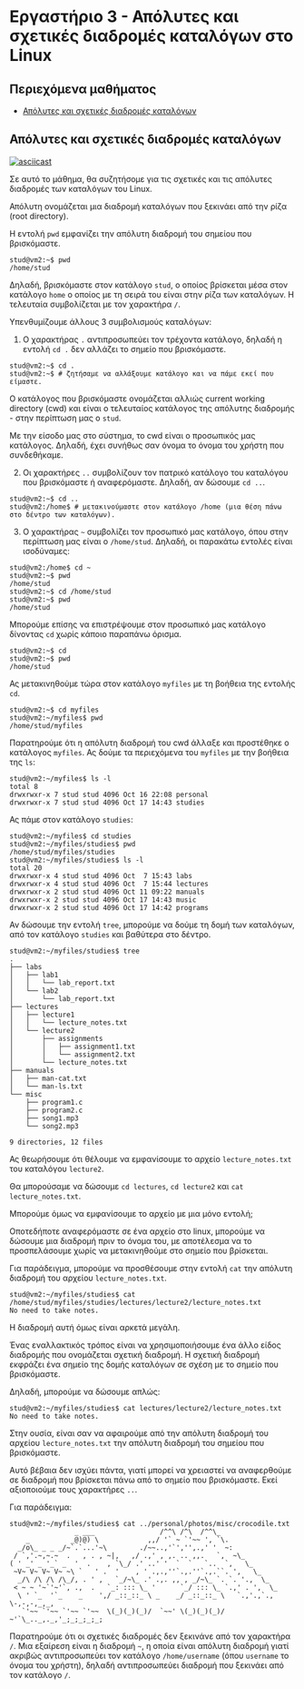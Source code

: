 # Εργαστήριο 3 - Απόλυτες και σχετικές διαδρομές καταλόγων στο Linux

## Περιεχόμενα μαθήματος

- [Απόλυτες και σχετικές διαδρομές καταλόγων](#απόλυτες-και-σχετικές-διαδρομές-καταλόγων)

## Απόλυτες και σχετικές διαδρομές καταλόγων
[![asciicast](https://asciinema.org/a/tLXhzq4JpU8lo5EbPHswiDv8v.svg)](https://asciinema.org/a/tLXhzq4JpU8lo5EbPHswiDv8v)

Σε αυτό το μάθημα, θα συζητήσομε για τις σχετικές και τις απόλυτες διαδρομές των καταλόγων του Linux.

Απόλυτη ονομάζεται μια διαδρομή καταλόγων που ξεκινάει από την ρίζα (root directory).

Η εντολή `pwd` εμφανίζει την απόλυτη διαδρομή του σημείου που βρισκόμαστε.

```console
stud@vm2:~$ pwd
/home/stud
```

Δηλαδή, βρισκόμαστε στον κατάλογο `stud`, o οποίος βρίσκεται μέσα στον κατάλογο `home` ο οποίος με τη σειρά του είναι στην ρίζα των καταλόγων. Η τελευταία συμβολίζεται με τον χαρακτήρα `/`.

Υπενθυμίζουμε άλλους 3 συμβολισμούς καταλόγων:
1) Ο χαρακτήρας `.` αντιπροσωπεύει τον τρέχοντα κατάλογο, δηλαδή η εντολή `cd .` δεν αλλάζει το σημείο που βρισκόμαστε.

```console
stud@vm2:~$ cd .
stud@vm2:~$ # ζητήσαμε να αλλάξουμε κατάλογο και να πάμε εκεί που είμαστε.
```

Ο κατάλογος που βρισκόμαστε ονομάζεται αλλιώς current working directory (cwd) και είναι ο τελευταίος κατάλογος της απόλυτης διαδρομής - στην περίπτωση μας ο `stud`.

Με την είσοδο μας στο σύστημα, το cwd είναι ο προσωπικός μας κατάλογος. Δηλαδή, έχει συνήθως σαν όνομα το όνομα του χρήστη που συνδεθήκαμε.


2) Οι χαρακτήρες `..` συμβολίζουν τον πατρικό κατάλογο του καταλόγου που βρισκόμαστε ή αναφερόμαστε. Δηλαδή, αν δώσουμε `cd ..`.

```console
stud@vm2:~$ cd ..
stud@vm2:/home$ # μετακινούμαστε στον κατάλογο /home (μια θέση πάνω στο δέντρο των καταλόγων).
```

3) Ο χαρακτήρας `~` συμβολίζει τον προσωπικό μας κατάλογο, όπου στην περίπτωση μας είναι ο `/home/stud`. Δηλαδή, οι παρακάτω εντολές είναι ισοδύναμες:

```console
stud@vm2:/home$ cd ~
stud@vm2:~$ pwd
/home/stud
stud@vm2:~$ cd /home/stud
stud@vm2:~$ pwd
/home/stud
```

Μπορούμε επίσης να επιστρέψουμε στον προσωπικό μας κατάλογο δίνοντας `cd` χωρίς κάποιο παραπάνω όρισμα.

```console
stud@vm2:~$ cd
stud@vm2:~$ pwd
/home/stud
```

Ας μετακινηθούμε τώρα στον κατάλογο `myfiles` με τη βοήθεια της εντολής `cd`.

```console
stud@vm2:~$ cd myfiles
stud@vm2:~/myfiles$ pwd
/home/stud/myfiles
```

Παρατηρούμε ότι η απόλυτη διαδρομή του cwd άλλαξε και προστέθηκε ο κατάλογος `myfiles`. Ας δούμε τα περιεχόμενα του `myfiles` με την βοήθεια της `ls`:

```console
stud@vm2:~/myfiles$ ls -l
total 8
drwxrwxr-x 7 stud stud 4096 Oct 16 22:08 personal
drwxrwxr-x 7 stud stud 4096 Oct 17 14:43 studies
```

Ας πάμε στον κατάλογο `studies`:

```console
stud@vm2:~/myfiles$ cd studies
stud@vm2:~/myfiles/studies$ pwd
/home/stud/myfiles/studies
stud@vm2:~/myfiles/studies$ ls -l
total 20
drwxrwxr-x 4 stud stud 4096 Oct  7 15:43 labs
drwxrwxr-x 4 stud stud 4096 Oct  7 15:44 lectures
drwxrwxr-x 2 stud stud 4096 Oct 11 09:22 manuals
drwxrwxr-x 2 stud stud 4096 Oct 17 14:43 music
drwxrwxr-x 2 stud stud 4096 Oct 17 14:42 programs
```

Αν δώσουμε την εντολή `tree`, μπορούμε να δούμε τη δομή των καταλόγων, από τον κατάλογο `studies` και βαθύτερα στο δέντρο.

```console
stud@vm2:~/myfiles/studies$ tree
.
├── labs
│   ├── lab1
│   │   └── lab_report.txt
│   └── lab2
│       └── lab_report.txt
├── lectures
│   ├── lecture1
│   │   └── lecture_notes.txt
│   └── lecture2
│       ├── assignments
│       │   ├── assignment1.txt
│       │   └── assignment2.txt
│       └── lecture_notes.txt
├── manuals
│   ├── man-cat.txt
│   └── man-ls.txt
└── misc
    ├── program1.c
    ├── program2.c
    ├── song1.mp3
    └── song2.mp3

9 directories, 12 files
```

Ας θεωρήσουμε ότι θέλουμε να εμφανίσουμε το αρχείο `lecture_notes.txt` του καταλόγου `lecture2`.

Θα μπορούσαμε να δώσουμε `cd lectures`, `cd lecture2` και `cat lecture_notes.txt`.

Μπορούμε όμως να εμφανίσουμε το αρχείο με μια μόνο εντολή;
 
Οποτεδήποτε αναφερόμαστε σε ένα αρχείο στο linux, μπορούμε να δώσουμε μια διαδρομή πριν το όνομα του, με αποτέλεσμα να το προσπελάσουμε χωρίς να μετακινηθούμε στο σημείο που βρίσκεται.

Για παράδειγμα, μπορούμε να προσθέσουμε στην εντολή `cat` την απόλυτη διαδρομή του αρχείου `lecture_notes.txt`.

```console
stud@vm2:~/myfiles/studies$ cat /home/stud/myfiles/studies/lectures/lecture2/lecture_notes.txt 
No need to take notes.
```

Η διαδρομή αυτή όμως είναι αρκετά μεγάλη.

Ένας εναλλακτικός τρόπος είναι να χρησιμοποιήσουμε ένα άλλο είδος διαδρομής που ονομάζεται σχετική διαδρομή. Η σχετική διαδρομή εκφράζει ένα σημείο της δομής καταλόγων σε σχέση με το σημείο που βρισκόμαστε.

Δηλαδή, μπορούμε να δώσουμε απλώς:

```console
stud@vm2:~/myfiles/studies$ cat lectures/lecture2/lecture_notes.txt 
No need to take notes.
```

Στην ουσία, είναι σαν να αφαιρούμε από την απόλυτη διαδρομή του αρχείου `lecture_notes.txt` την απόλυτη διαδρομή του σημείου που βρισκόμαστε.

Αυτό βέβαια δεν ισχύει πάντα, γιατί μπορεί να χρειαστεί να αναφερθούμε σε διαδρομή που βρίσκεται πάνω από το σημείο που βρισκόμαστε. Εκεί αξιοποιούμε τους χαρακτήρες `..`.

Για παράδειγμα:

```console
stud@vm2:~/myfiles/studies$ cat ../personal/photos/misc/crocodile.txt 
                _ ___                /^^\ /^\  /^^\_
    _          _@)@) \            ,,/ '` ~ `'~~ ', `\.
  _/o\_ _ _ _/~`.`...'~\        ./~~..,'`','',.,' '  ~:
 / `,'.~,~.~  .   , . , ~|,   ,/ .,' , ,. .. ,,.   `,  ~\_
( ' _' _ '_` _  '  .    , `\_/ .' ..' '  `  `   `..  `,   \_
 ~V~ V~ V~ V~ ~\ `   ' .  '    , ' .,.,''`.,.''`.,.``. ',   \_
  _/\ /\ /\ /\_/, . ' ,   `_/~\_ .' .,. ,, , _/~\_ `. `. '.,  \_
 < ~ ~ '~`'~'`, .,  .   `_: ::: \_ '      `_/ ::: \_ `.,' . ',  \_
  \ ' `_  '`_    _    ',/ _::_::_ \ _    _/ _::_::_ \   `.,'.,`., \-,-,-,_,_,
   `'~~ `'~~ `'~~ `'~~  \(_)(_)(_)/  `~~' \(_)(_)(_)/ ~'`\_.._,._,'_;_;_;_;_;
```

Παρατηρούμε ότι οι σχετικές διαδρομές δεν ξεκινάνε από τον χαρακτήρα `/`. Μια εξαίρεση είναι η διαδρομή `~`, η οποία είναι απόλυτη διαδρομή γιατί ακριβώς αντιπροσωπεύει τον κατάλογο `/home/username` (όπου `username` το όνομα του χρήστη), δηλαδή αντιπροσωπεύει διαδρομή που ξεκινάει από τον κατάλογο `/`.
